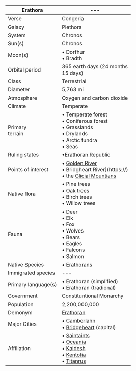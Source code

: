 |Erathora|---|
|---|---|
Verse | Congeria 
Galaxy | Plethora
System | Chronos
Sun(s) | Chronos 
Moon(s) | • Dorfhur<br/>• Bradth
Orbital period | 365 earth days (24 months<br/>15 days)
Class | Terrestrial 
Diameter | 5,763 mi 
Atmosphere | Oxygen and carbon dioxide 
Climate | Temperate
Primary<br/>terrain | • Temperate forest<br/>• Coniferous forest<br/>• Grasslands<br/>• Drylands<br/>• Arctic tundra<br/>• Seas
Ruling states | •[Erathoran Republic](https://)
Points of interest | • [Golden River](https://)<br/>• Bridgheart River](https://)<br/>• the [Glicial Mountians](https://)
Native flora | • Pine trees<br/>• Oak trees<br>• Birch trees<br/>• Willow trees
Fauna | • Deer<br/>• Elk<br/>• Fox<br/>• Wolves<br/>• Bears<br/>• Eagles<br/>• Falcons<br/>• Salmon
Native Species | • [Erathorans](https://)
Immigrated species | ---
Primary language(s) | • Erathoran (simplified)<br/>• Erathoran (tradional)
Government | Constituntional Monarchy 
Population | 2,200,000,000
Demonym | [Erathoran](https://)
Major Cities | • [Camberlahn](https://)<br/>• [Bridgeheart](https://) (capital) 
Affiliation | • [Saintaints](https://)<br/>• [Oceania](https://)<br/>• [Kaidesh](https://)<br/>• [Kentotia](https://)<br/>• [Titanrus](https://)
 
